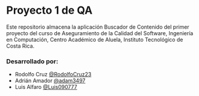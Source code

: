 # Proyecto 1 de QA

Este repositorio almacena la aplicación Buscador de Contenido del primer proyecto del curso de Aseguramiento de la Calidad del Software, Ingeniería en Computación, Centro Académico de Aluela, Instituto Tecnológico de Costa Rica.  

### Desarrollado por:
- Rodolfo Cruz [@RodolfoCruz23](https://github.com/RodolfoCruz23)
- Adrián Amador [@adam3497](https://github.com/adam3497)
- Luis Alfaro [@Luis090777](https://github.com/Luis090777)
